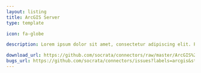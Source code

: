 ```yaml
---
layout: listing
title: ArcGIS Server
type: template

icon: fa-globe

description: Lorem ipsum dolor sit amet, consectetur adipiscing elit. Pellentesque dictum augue ac lorem malesuada at rhoncus turpis condimentum. Maecenas commodo sem ac magna posuere ultrices. Proin ut felis ac odio consectetur rutrum vel quis sem.

download_url: https://github.com/socrata/connectors/raw/master/ArcGIS%20Server/ArcGIS%20Server.fmwt
bugs_url: https://github.com/socrata/connectors/issues?labels=arcgis&state=open
---
```

